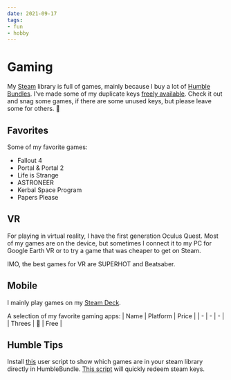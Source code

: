 ```yaml
---
date: 2021-09-17
tags:
- fun
- hobby
---
```


# Gaming

My [Steam](https://steamcommunity.com/id/dnnsmnstrr) library is full of games, mainly because I buy a lot of [Humble Bundles](https://humblebundle.com/). I've made some of my duplicate keys [freely available](https://dnnsmnstrr.github.io/humblekeys/). Check it out and snag some games, if there are some unused keys, but please leave some for others. 🙏

## Favorites
Some of my favorite games:
- Fallout 4
- Portal & Portal 2
- Life is Strange
- ASTRONEER
- Kerbal Space Program
- Papers Please

## VR
For playing in virtual reality, I have the first generation Oculus Quest. Most of my games are on the device, but sometimes I connect it to my PC for Google Earth VR or to try a game that was cheaper to get on Steam.

IMO, the best games for VR are SUPERHOT and Beatsaber.

## Mobile
I mainly play games on my [Steam Deck](https://www.steamdeck.com/).

A selection of my favorite gaming apps:
| Name | Platform | Price |
| - | - | - |
| Threes | 🍎 | Free |

## Humble Tips

Install [this](https://greasyfork.org/en/scripts/40412-steam-game-marker-humble-bundle) user script to show which games are in your steam library directly in HumbleBundle.
[This script](https://greasyfork.org/en/scripts/425225-redeem-steam-key-auto-accept-terms) will quickly redeem steam keys.
